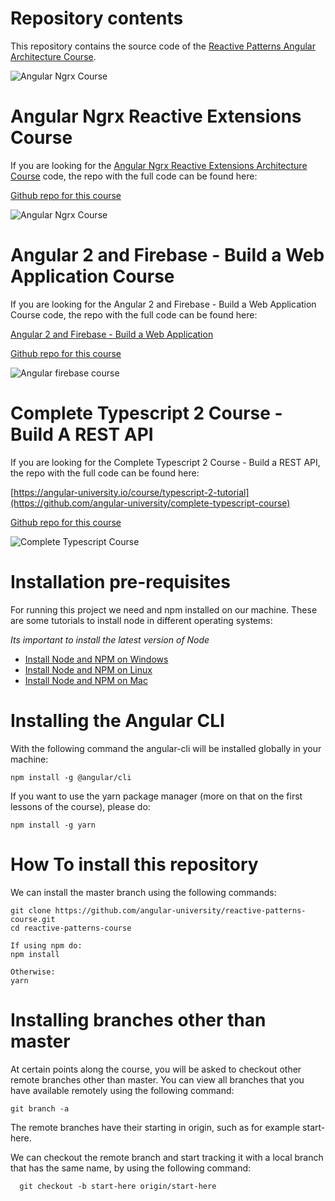 
# Repository contents

This repository contains the  source code of the [Reactive Patterns Angular Architecture Course](https://angular-university.io/course/reactive-angular-architecture-course).

![Angular Ngrx Course](https://angular-academy.s3.amazonaws.com/thumbnails/reactive-angular-small-v2.png)


# Angular Ngrx Reactive Extensions Course

If you are looking for the  [Angular Ngrx Reactive Extensions Architecture Course](https://angular-university.io/course/angular2-ngrx) code, the repo with the full code can be found here:

[Github repo for this course](https://github.com/angular-university/ngrx-course)

![Angular Ngrx Course](https://angular-academy.s3.amazonaws.com/thumbnails/ngrx-angular.png)


# Angular 2 and Firebase - Build a Web Application Course

If you are looking for the Angular 2 and Firebase - Build a Web Application Course code, the repo with the full code can be found here:


[Angular 2 and Firebase - Build a Web Application](https://angular-university.io/course/build-an-application-with-angular2)

[Github repo for this course](https://github.com/angular-university/angular-firebase-app)

![Angular firebase course](https://angular-academy.s3.amazonaws.com/thumbnails/angular_app-firebase-small.jpg)


# Complete Typescript 2 Course - Build A REST API

If you are looking for the Complete Typescript 2 Course - Build a REST API, the repo with the full code can be found here:

[https://angular-university.io/course/typescript-2-tutorial](https://github.com/angular-university/complete-typescript-course)

[Github repo for this course](https://github.com/angular-university/complete-typescript-course)

![Complete Typescript Course](https://angular-academy.s3.amazonaws.com/thumbnails/typescript-2-small.png)




# Installation pre-requisites

For running this project we need and npm installed on our machine. These are some tutorials to install node in different operating systems:

*Its important to install the latest version of Node*

- [Install Node and NPM on Windows](https://www.youtube.com/watch?v=8ODS6RM6x7g)
- [Install Node and NPM on Linux](https://www.youtube.com/watch?v=yUdHk-Dk_BY)
- [Install Node and NPM on Mac](https://www.youtube.com/watch?v=Imj8PgG3bZU)


# Installing the Angular CLI

With the following command the angular-cli will be installed globally in your machine:

    npm install -g @angular/cli
    
If you want to use the yarn package manager (more on that on the first lessons of the course), please do:    
    
    npm install -g yarn


# How To install this repository

We can install the master branch using the following commands:

    git clone https://github.com/angular-university/reactive-patterns-course.git
    cd reactive-patterns-course
    
    If using npm do:
    npm install
    
    Otherwise:
    yarn
    
# Installing branches other than master

At certain points along the course, you will be asked to checkout other remote branches other than master. You can view all branches that you have available remotely using the following command:

    git branch -a
    
  The remote branches have their starting in origin, such as for example start-here.
  
  We can checkout the remote branch and start tracking it with a local branch that has the same name, by using the following command:
  
      git checkout -b start-here origin/start-here




